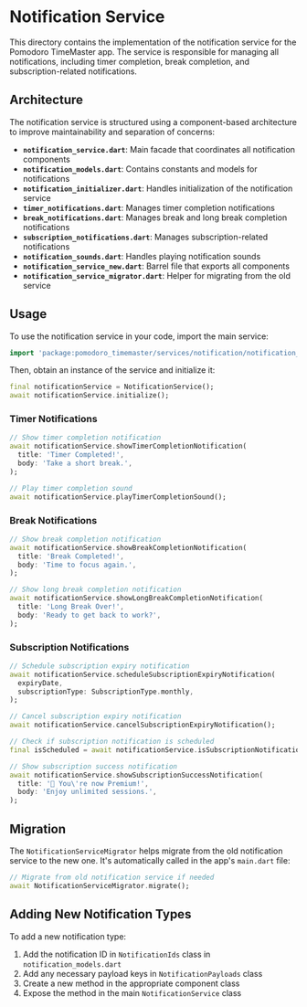 # Notification Service

This directory contains the implementation of the notification service for the Pomodoro TimeMaster app. The service is responsible for managing all notifications, including timer completion, break completion, and subscription-related notifications.

## Architecture

The notification service is structured using a component-based architecture to improve maintainability and separation of concerns:

- **`notification_service.dart`**: Main facade that coordinates all notification components
- **`notification_models.dart`**: Contains constants and models for notifications
- **`notification_initializer.dart`**: Handles initialization of the notification service
- **`timer_notifications.dart`**: Manages timer completion notifications
- **`break_notifications.dart`**: Manages break and long break completion notifications
- **`subscription_notifications.dart`**: Manages subscription-related notifications
- **`notification_sounds.dart`**: Handles playing notification sounds
- **`notification_service_new.dart`**: Barrel file that exports all components
- **`notification_service_migrator.dart`**: Helper for migrating from the old service

## Usage

To use the notification service in your code, import the main service:

```dart
import 'package:pomodoro_timemaster/services/notification/notification_service.dart';
```

Then, obtain an instance of the service and initialize it:

```dart
final notificationService = NotificationService();
await notificationService.initialize();
```

### Timer Notifications

```dart
// Show timer completion notification
await notificationService.showTimerCompletionNotification(
  title: 'Timer Completed!',
  body: 'Take a short break.',
);

// Play timer completion sound
await notificationService.playTimerCompletionSound();
```

### Break Notifications

```dart
// Show break completion notification
await notificationService.showBreakCompletionNotification(
  title: 'Break Completed!',
  body: 'Time to focus again.',
);

// Show long break completion notification
await notificationService.showLongBreakCompletionNotification(
  title: 'Long Break Over!',
  body: 'Ready to get back to work?',
);
```

### Subscription Notifications

```dart
// Schedule subscription expiry notification
await notificationService.scheduleSubscriptionExpiryNotification(
  expiryDate,
  subscriptionType: SubscriptionType.monthly,
);

// Cancel subscription expiry notification
await notificationService.cancelSubscriptionExpiryNotification();

// Check if subscription notification is scheduled
final isScheduled = await notificationService.isSubscriptionNotificationScheduled();

// Show subscription success notification
await notificationService.showSubscriptionSuccessNotification(
  title: '🎉 You\'re now Premium!',
  body: 'Enjoy unlimited sessions.',
);
```

## Migration

The `NotificationServiceMigrator` helps migrate from the old notification service to the new one. It's automatically called in the app's `main.dart` file:

```dart
// Migrate from old notification service if needed
await NotificationServiceMigrator.migrate();
```

## Adding New Notification Types

To add a new notification type:

1. Add the notification ID in `NotificationIds` class in `notification_models.dart`
2. Add any necessary payload keys in `NotificationPayloads` class
3. Create a new method in the appropriate component class
4. Expose the method in the main `NotificationService` class 